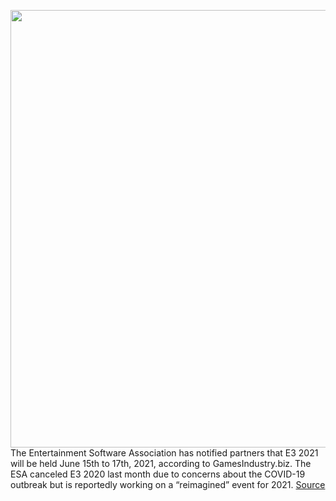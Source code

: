 <img src='https://cdn.vox-cdn.com/thumbor/sM-ZYVDbUxc7VbK6hb07XgR29ag=/0x0:2040x1360/1200x800/filters:focal(857x517:1183x843)/cdn.vox-cdn.com/uploads/chorus_image/image/66605435/acastro_190531_1777_e3_lede.0.jpg' width='700px' /><br/>
The Entertainment Software Association has notified partners that E3 2021 will be held June 15th to 17th, 2021, according to GamesIndustry.biz. The ESA canceled E3 2020 last month due to concerns about the COVID-19 outbreak but is reportedly working on a  “reimagined” event for 2021.
<a href='https://www.theverge.com/2020/4/5/21208583/e3-2021-june-coronavirus'> Source <a/>